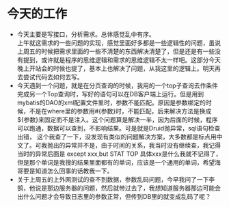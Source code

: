 # 今天的工作  
+ 今天主要是写接口，分析需求。总体感觉乱中有序。  
上午就这需求的一些问题的实现，感觉里面好多都是一些逻辑性的问题，虽说上周五的时候把需求里面的一些不清楚的东西解决清楚了，但是还是有一些没有提到，或许就是程序的思维逻辑和需求的思维逻辑不太一样吧。这部分今天晚上开站会的时候也提了，基本上也解决了问题，从我这里的逻辑上。明天再去尝试代码去如何去写。  
+ 今天遇到一个问题，就是在分页查询的时候，我用的一个top子查询去作条件完成另一个Top查询时，写好的语句可以在DB客户端上运行。但是用到mybatis的DAO的xml配置文件里时，参数不能匹配。原因是参数绑定的时候，不是在where里的参数用#{参数}时，不能匹配，后来解决方法是换成${参数}来固定而不是注入。这个问题算是解决一半，因为后面的时候，程序可以跑通，数据可以查到，不影响结果。可是就是Druid抛异常，sql语句检查出错， 这个我查了一下，没发现有类似的问题解决方案，大多数都是标点用中文了。可我抛出的异常并不是，由于时间的关系，我当时没有继续查，我记得当时的异常后面是 except xxx,but STAT TOP 具体xxx是什么我就不记得了，但是那个单词是我搜的结果里面都有的单词，应该是一个通用的单词，希望海哥要是知道怎么回事的话教我一下。
+ 关于上周五的上外网测试的查不到数据，参数乱码问题，今早我问了一下李鹄，他说是那边服务器的问题，然后就带过去了，我想知道服务器那边可能会出什么问题才会导致日志里的参数正常，但传到DB里的就变成乱码了呢？
